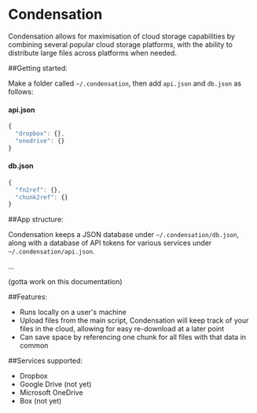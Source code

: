Condensation
============

Condensation allows for maximisation of cloud storage capabilities by combining several popular cloud storage platforms, with the ability to distribute large files across platforms when needed.

##Getting started:

Make a folder called `~/.condensation`, then add `api.json` and `db.json` as follows:

#### api.json

```js
{
  "dropbox": {},
  "onedrive": {}
}
```

#### db.json

```js
{
  "fn2ref": {},
  "chunk2ref": {}
}
```

##App structure:

Condensation keeps a JSON database under `~/.condensation/db.json`, along with a database of API tokens for various services under `~/.condensation/api.json`.

...

(gotta work on this documentation)

##Features:

* Runs locally on a user's machine
* Upload files from the main script, Condensation will keep track of your files in the cloud, allowing for easy re-download at a later point
* Can save space by referencing one chunk for all files with that data in common

##Services supported:

* Dropbox
* Google Drive (not yet)
* Microsoft OneDrive
* Box (not yet)
